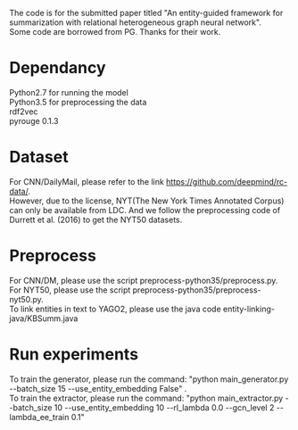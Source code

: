 The code is for the submitted paper titled "An entity-guided framework for summarization with relational heterogeneous graph neural network".  
Some code are borrowed from PG. Thanks for their work.
# Dependancy
Python2.7 for running the model  
Python3.5 for preprocessing the data  
rdf2vec  
pyrouge 0.1.3
# Dataset 
For CNN/DailyMail, please refer to the link https://github.com/deepmind/rc-data/.  
However, due to the license, NYT(The New York Times Annotated Corpus) can only be available from LDC. And we follow the preprocessing code of Durrett et al. (2016) to get the NYT50 datasets.
# Preprocess
For CNN/DM, please use the script preprocess-python35/preprocess.py.  
For NYT50, please use the script preprocess-python35/preprocess-nyt50.py.  
To link entities in text to YAGO2, please use the java code entity-linking-java/KBSumm.java
# Run experiments
To train the generator, please run the command: "python main_generator.py --batch_size 15 --use_entity_embedding False" .  
To train the extractor, please run the command: "python main_extractor.py --batch_size 10 --use_entity_embedding 10 --rl_lambda 0.0 --gcn_level 2 --lambda_ee_train 0.1"
